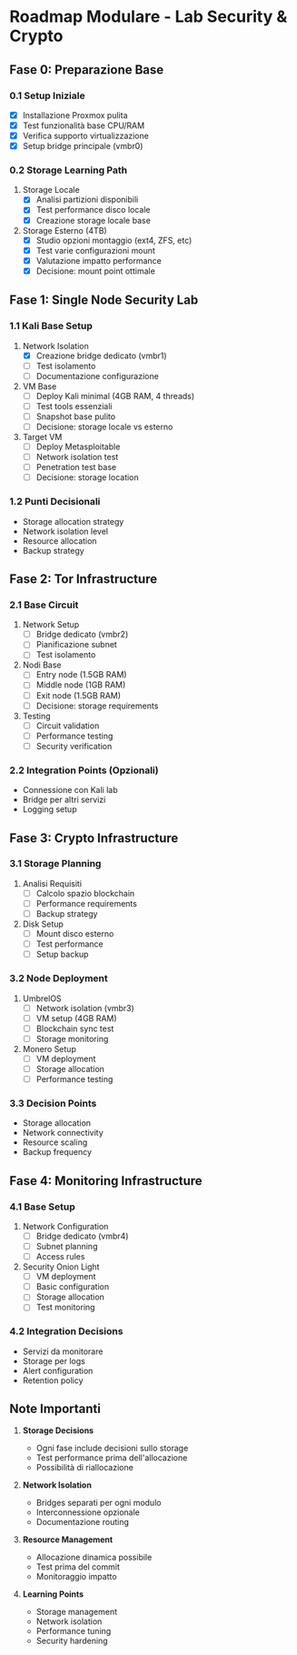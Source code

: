 # Roadmap Modulare - Lab Security & Crypto

## Fase 0: Preparazione Base

### 0.1 Setup Iniziale

- [x] Installazione Proxmox pulita
- [x] Test funzionalità base CPU/RAM
- [x] Verifica supporto virtualizzazione
- [x] Setup bridge principale (vmbr0)

### 0.2 Storage Learning Path

1. Storage Locale
   - [x] Analisi partizioni disponibili
   - [x] Test performance disco locale
   - [x] Creazione storage locale base

2. Storage Esterno (4TB)
   - [x] Studio opzioni montaggio (ext4, ZFS, etc)
   - [x] Test varie configurazioni mount
   - [x] Valutazione impatto performance
   - [x] Decisione: mount point ottimale

## Fase 1: Single Node Security Lab

### 1.1 Kali Base Setup

1. Network Isolation
   - [x] Creazione bridge dedicato (vmbr1)
   - [ ] Test isolamento
   - [ ] Documentazione configurazione

2. VM Base
   - [ ] Deploy Kali minimal (4GB RAM, 4 threads)
   - [ ] Test tools essenziali
   - [ ] Snapshot base pulito
   - [ ] Decisione: storage locale vs esterno

3. Target VM
   - [ ] Deploy Metasploitable
   - [ ] Network isolation test
   - [ ] Penetration test base
   - [ ] Decisione: storage location

### 1.2 Punti Decisionali

- Storage allocation strategy
- Network isolation level
- Resource allocation
- Backup strategy

## Fase 2: Tor Infrastructure

### 2.1 Base Circuit

1. Network Setup
   - [ ] Bridge dedicato (vmbr2)
   - [ ] Pianificazione subnet
   - [ ] Test isolamento

2. Nodi Base
   - [ ] Entry node (1.5GB RAM)
   - [ ] Middle node (1GB RAM)
   - [ ] Exit node (1.5GB RAM)
   - [ ] Decisione: storage requirements

3. Testing
   - [ ] Circuit validation
   - [ ] Performance testing
   - [ ] Security verification

### 2.2 Integration Points (Opzionali)

- Connessione con Kali lab
- Bridge per altri servizi
- Logging setup

## Fase 3: Crypto Infrastructure

### 3.1 Storage Planning

1. Analisi Requisiti
   - [ ] Calcolo spazio blockchain
   - [ ] Performance requirements
   - [ ] Backup strategy

2. Disk Setup
   - [ ] Mount disco esterno
   - [ ] Test performance
   - [ ] Setup backup

### 3.2 Node Deployment

1. UmbrelOS
   - [ ] Network isolation (vmbr3)
   - [ ] VM setup (4GB RAM)
   - [ ] Blockchain sync test
   - [ ] Storage monitoring

2. Monero Setup
   - [ ] VM deployment
   - [ ] Storage allocation
   - [ ] Performance testing

### 3.3 Decision Points

- Storage allocation
- Network connectivity
- Resource scaling
- Backup frequency

## Fase 4: Monitoring Infrastructure

### 4.1 Base Setup

1. Network Configuration
   - [ ] Bridge dedicato (vmbr4)
   - [ ] Subnet planning
   - [ ] Access rules

2. Security Onion Light
   - [ ] VM deployment
   - [ ] Basic configuration
   - [ ] Storage allocation
   - [ ] Test monitoring

### 4.2 Integration Decisions

- Servizi da monitorare
- Storage per logs
- Alert configuration
- Retention policy

## Note Importanti

1. **Storage Decisions**
   - Ogni fase include decisioni sullo storage
   - Test performance prima dell'allocazione
   - Possibilità di riallocazione

2. **Network Isolation**
   - Bridges separati per ogni modulo
   - Interconnessione opzionale
   - Documentazione routing

3. **Resource Management**
   - Allocazione dinamica possibile
   - Test prima del commit
   - Monitoraggio impatto

4. **Learning Points**
   - Storage management
   - Network isolation
   - Performance tuning
   - Security hardening